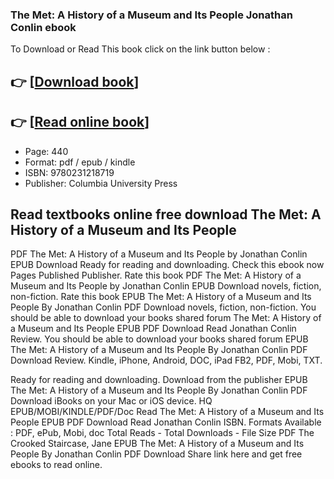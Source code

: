 ### The Met: A History of a Museum and Its People Jonathan Conlin ebook

To Download or Read This book click on the link button below :

## 👉  [**[Download book](http://ebooksharez.info/download.php?group=book&from=github.com&id=720015&lnk=1065 "Download book")**]

## 👉  [**[Read online book](http://ebooksharez.info/download.php?group=book&from=github.com&id=720015&lnk=1065 "Read online book")**]


* Page: 440
* Format: pdf / epub / kindle
* ISBN: 9780231218719
* Publisher: Columbia University Press



## Read textbooks online free download The Met: A History of a Museum and Its People 


PDF The Met: A History of a Museum and Its People by Jonathan Conlin EPUB Download Ready for reading and downloading. Check this ebook now Pages Published Publisher. Rate this book PDF The Met: A History of a Museum and Its People by Jonathan Conlin EPUB Download novels, fiction, non-fiction. Rate this book EPUB The Met: A History of a Museum and Its People By Jonathan Conlin PDF Download novels, fiction, non-fiction. You should be able to download your books shared forum The Met: A History of a Museum and Its People EPUB PDF Download Read Jonathan Conlin Review. You should be able to download your books shared forum EPUB The Met: A History of a Museum and Its People By Jonathan Conlin PDF Download Review. Kindle, iPhone, Android, DOC, iPad FB2, PDF, Mobi, TXT.

Ready for reading and downloading. Download from the publisher EPUB The Met: A History of a Museum and Its People By Jonathan Conlin PDF Download iBooks on your Mac or iOS device. HQ EPUB/MOBI/KINDLE/PDF/Doc Read The Met: A History of a Museum and Its People EPUB PDF Download Read Jonathan Conlin ISBN. Formats Available : PDF, ePub, Mobi, doc Total Reads - Total Downloads - File Size PDF The Crooked Staircase, Jane EPUB The Met: A History of a Museum and Its People By Jonathan Conlin PDF Download Share link here and get free ebooks to read online.





